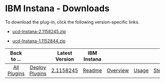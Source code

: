 
# IBM Instana - Downloads

To download the plug-in, click the following version-specific links.

- [ucd-Instana-2.1158245.zip](https://raw.githubusercontent.com/UrbanCode/IBM-UCD-PLUGINS/main/files/ibm-instana/ucd-Instana-2.1158245.zip)

- [ucd-Instana-1.1152844.zip](https://raw.githubusercontent.com/UrbanCode/IBM-UCD-PLUGINS/main/files/ibm-instana/ucd-Instana-1.1152844.zip)

|Back to ...||Latest Version|IBM Instana  ||||
| :---: | :---: | :---: | :---: | :---: | :---: | :---: |
|[All Plugins](../../index.md)|[Deploy Plugins](../README.md)|[2.1158245](https://raw.githubusercontent.com/UrbanCode/IBM-UCD-PLUGINS/main/files/ibm-instana/ucd-Instana-2.1158245.zip)|[Readme](README.md)|[Overview](overview.md)|[Usage](usage.md)|[Steps](steps.md)|

